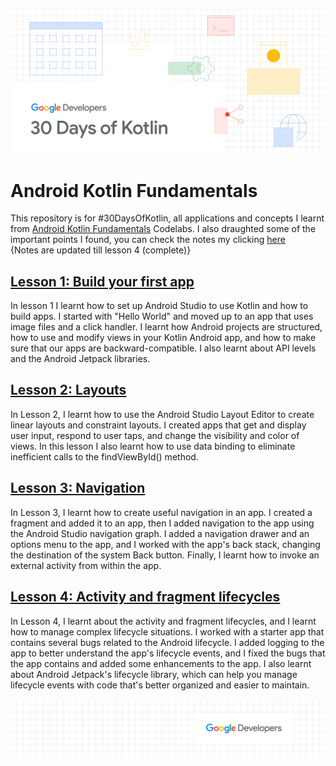 ![#30DaysOfKotlin](https://github.com/jainayu/Android-Kotlin-Fundamentals/blob/master/%2330DaysOfKotlin.png)

# Android Kotlin Fundamentals
This repository is for #30DaysOfKotlin, all applications and concepts I learnt from [Android Kotlin Fundamentals](https://developer.android.com/courses/kotlin-android-fundamentals/overview) Codelabs.
I also draughted some of the important points I found, you can check the notes my clicking [here](https://www.evernote.com/shard/s672/sh/6ec55366-19fb-4dd5-826d-a266801d00f7/8e2bd36a9a3c407b9f7fb8fc9bf7e0b3)
<br>{Notes are updated till lesson 4 (complete)}

## [Lesson 1: Build your first app](https://developer.android.com/courses/kotlin-android-fundamentals/overview#lesson_1_build_your_first_app)

In lesson 1 I learnt how to set up Android Studio to use Kotlin and how to build apps. I started with "Hello World" and moved up to an app that uses image files and a click handler. I learnt how Android projects are structured, how to use and modify views in your Kotlin Android app, and how to make sure that our apps are backward-compatible. I also learnt about API levels and the Android Jetpack libraries.

## [Lesson 2: Layouts](https://developer.android.com/courses/kotlin-android-fundamentals/overview#lesson_2_layouts)

In Lesson 2, I learnt how to use the Android Studio Layout Editor to create linear layouts and constraint layouts. I created apps that get and display user input, respond to user taps, and change the visibility and color of views. In this lesson I also learnt how to use data binding to eliminate inefficient calls to the findViewById() method.

## [Lesson 3: Navigation](https://codelabs.developers.google.com/codelabs/kotlin-android-training-create-and-add-fragment/index.html?index=..%2F..android-kotlin-fundamentals#0)

In Lesson 3, I learnt how to create useful navigation in an app. I created a fragment and added it to an app, then I added navigation to the app using the Android Studio navigation graph. I added a navigation drawer and an options menu to the app, and I worked with the app's back stack, changing the destination of the system Back button. Finally, I learnt how to invoke an external activity from within the app.

## [Lesson 4: Activity and fragment lifecycles](https://codelabs.developers.google.com/codelabs/kotlin-android-training-lifecycles-logging/index.html?index=..%2F..android-kotlin-fundamentals#0)
In Lesson 4, I learnt about the activity and fragment lifecycles, and I learnt how to manage complex lifecycle situations. I worked with a starter app that contains several bugs related to the Android lifecycle. I added logging to the app to better understand the app's lifecycle events, and I fixed the bugs that the app contains and added some enhancements to the app. I also learnt about Android Jetpack's lifecycle library, which can help you manage lifecycle events with code that's better organized and easier to maintain.




![GoogleDeveloperFooterImage](https://github.com/jainayu/Android-Kotlin-Fundamentals/blob/master/GoogleDeveloper.png)
